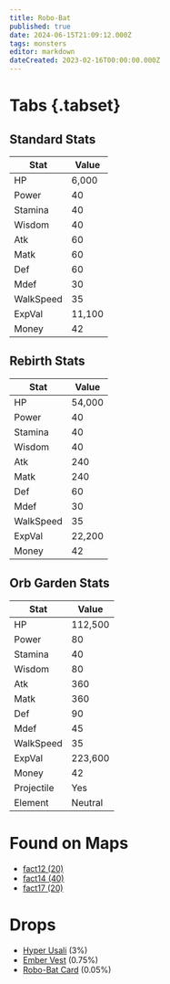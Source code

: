 ```yaml
---
title: Robo-Bat
published: true
date: 2024-06-15T21:09:12.000Z
tags: monsters
editor: markdown
dateCreated: 2023-02-16T00:00:00.000Z
---
```


# Tabs {.tabset}

## Standard Stats

|Stat|Value|
|-|-|
|HP|6,000|
|Power|40|
|Stamina|40|
|Wisdom|40|
|Atk|60|
|Matk|60|
|Def|60|
|Mdef|30|
|WalkSpeed|35|
|ExpVal|11,100|
|Money|42|
## Rebirth Stats

|Stat|Value|
|-|-|
|HP|54,000|
|Power|40|
|Stamina|40|
|Wisdom|40|
|Atk|240|
|Matk|240|
|Def|60|
|Mdef|30|
|WalkSpeed|35|
|ExpVal|22,200|
|Money|42|
## Orb Garden Stats

|Stat|Value|
|-|-|
|HP|112,500|
|Power|80|
|Stamina|40|
|Wisdom|80|
|Atk|360|
|Matk|360|
|Def|90|
|Mdef|45|
|WalkSpeed|35|
|ExpVal|223,600|
|Money|42|
|Projectile|Yes|
|Element|Neutral|

# Found on Maps
 * [fact12 (20)](/maps/fact12)
 * [fact14 (40)](/maps/fact14)
 * [fact17 (20)](/maps/fact17)

# Drops
 * [Hyper Usali](/items/hyper-usali) (3%)
 * [Ember Vest](/items/ember-vest) (0.75%)
 * [Robo-Bat Card](/items/robo-bat-card) (0.05%)
